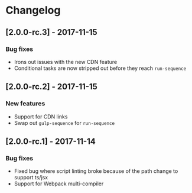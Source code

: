 # Changelog

## [2.0.0-rc.3] - 2017-11-15
### Bug fixes
- Irons out issues with the new CDN feature
- Conditional tasks are now stripped out before they reach `run-sequence`

## [2.0.0-rc.2] - 2017-11-15
### New features
- Support for CDN links
- Swap out `gulp-sequence` for `run-sequence`

## [2.0.0-rc.1] - 2017-11-14
### Bug fixes
- Fixed bug where script linting broke because of the path change to support ts/jsx
- Support for Webpack multi-compiler
